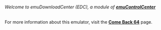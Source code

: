 ###### Welcome to emuDownloadCenter (EDC), a module of [**emuControlCenter**](https://github.com/PhoenixInteractiveNL/emuControlCenter/wiki/)

For more information about this emulator, visit the [**Come Back 64**](https://github.com/PhoenixInteractiveNL/emuDownloadCenter/wiki/Emulator-comeback64#menu) page.
